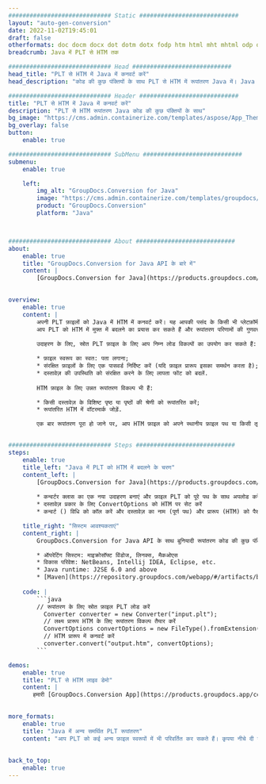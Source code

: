 ```yaml
---
############################# Static ############################
layout: "auto-gen-conversion"
date: 2022-11-02T19:45:01
draft: false
otherformats: doc docm docx dot dotm dotx fodp htm html mht mhtml odp odt otp pot potm potx pps ppsm ppsx ppt pptm pptx rtf
breadcrumb: Java में PLT से HTM तक

############################# Head ############################
head_title: "PLT से HTM में Java में कनवर्ट करें"
head_description: "कोड की कुछ पंक्तियों के साथ PLT से HTM में रूपांतरण Java में। Java के लिए GroupDocs दस्तावेज़ रूपांतरण API का उपयोग करके 160 से अधिक फ़ाइल स्वरूपों को रूपांतरित करें"

############################# Header ############################
title: "PLT से HTM में Java में कनवर्ट करें"
description: "PLT से HTM रूपांतरण Java कोड की कुछ पंक्तियों के साथ"
bg_image: "https://cms.admin.containerize.com/templates/aspose/App_Themes/V3/images/bg/header1.png"
bg_overlay: false
button:
    enable: true

############################# SubMenu ############################
submenu:
    enable: true

    left:
        img_alt: "GroupDocs.Conversion for Java"
        image: "https://cms.admin.containerize.com/templates/groupdocs/images/product-logos/90x90-noborder/groupdocs-conversion-java.png"
        product: "GroupDocs.Conversion"
        platform: "Java"



############################# About ############################
about:
    enable: true
    title: "GroupDocs.Conversion for Java API के बारे में"
    content: |
        [GroupDocs.Conversion for Java](https://products.groupdocs.com/conversion/java/) लोकप्रिय छवि और दस्तावेज़ स्वरूपों जैसे Microsoft Office, OpenDocument, PDF, HTML, ईमेल, CAD के बीच कनवर्ट करने के लिए एक उन्नत फ़ाइल स्वरूप रूपांतरण API है। और कोड की कुछ पंक्तियों के साथ और भी बहुत कुछ। मूल एपीआई स्वचालित रूप से मूल दस्तावेजों के प्रारूपों का पता लगाता है और परिवर्तित दस्तावेजों को अनुकूलित करने के लिए कई विकल्प प्रदान करता है। किसी दस्तावेज़ से जानकारी निकालने के कार्य के साथ, यह डिफ़ॉल्ट रूप से स्थानीय डिस्क में रूपांतरण परिणामों की कैशिंग का भी समर्थन करता है। हालाँकि, किसी भी प्रकार के कैश स्टोरेज को उपयुक्त इंटरफेस - Amazon S3, Dropbox, Google Drive, Windows Azure, Reddis, या किसी अन्य को लागू करके समर्थित किया जा सकता है।
    

overview:
    enable: true
    content: |
        अपनी PLT फ़ाइलों को Java में HTM में कनवर्ट करें। यह आपकी पसंद के किसी भी प्लेटफ़ॉर्म, जैसे कि Windows, Linux, macOS पर Java कोड की केवल कुछ पंक्तियाँ लेता है।
        आप PLT को HTM में मुफ्त में बदलने का प्रयास कर सकते हैं और रूपांतरण परिणामों की गुणवत्ता का मूल्यांकन कर सकते हैं। सरल फ़ाइल रूपांतरण स्क्रिप्ट के साथ, आप PLT स्रोत फ़ाइल को लोड करने और HTM आउटपुट को संग्रहीत करने के लिए अधिक परिष्कृत विकल्प आज़मा सकते हैं। 
        
        उदाहरण के लिए, स्रोत PLT फ़ाइल के लिए आप निम्न लोड विकल्पों का उपयोग कर सकते हैं:

        * फ़ाइल स्वरूप का स्वत: पता लगाना;
        * संरक्षित फ़ाइलों के लिए एक पासवर्ड निर्दिष्ट करें (यदि फ़ाइल प्रारूप इसका समर्थन करता है);
        * दस्तावेज़ की उपस्थिति को संरक्षित करने के लिए लापता फोंट को बदलें.
        
        HTM फ़ाइल के लिए उन्नत रूपांतरण विकल्प भी हैं:

        * किसी दस्तावेज़ के विशिष्ट पृष्ठ या पृष्ठों की श्रेणी को रूपांतरित करें;
        * रूपांतरित HTM में वॉटरमार्क जोड़ें.

        एक बार रूपांतरण पूरा हो जाने पर, आप HTM फ़ाइल को अपने स्थानीय फ़ाइल पथ या किसी तृतीय पक्ष संग्रहण जैसे FTP, Amazon S3, Google ड्राइव, ड्रॉपबॉक्स आदि में सहेज सकते हैं। कृपया ध्यान दें - PLT HTM के लिए, आपको कोई अतिरिक्त सॉफ़्टवेयर स्थापित करने की आवश्यकता नहीं है, जैसे MS Office, Open Office, Adobe Acrobat Reader आदि।


############################# Steps ############################
steps:
    enable: true
    title_left: "Java में PLT को HTM में बदलने के चरण"
    content_left: |
        [GroupDocs.Conversion for Java](https://products.groupdocs.com/conversion/java/) डेवलपर्स को कोड की कुछ पंक्तियों के साथ PLT फ़ाइल को HTM में आसानी से बदलने की अनुमति देता है।
        
        * कन्वर्टर क्लास का एक नया उदाहरण बनाएं और फ़ाइल PLT को पूरे पथ के साथ अपलोड करें
        * दस्तावेज़ प्रकार के लिए ConvertOptions को HTM पर सेट करें
        * कन्वर्ट () विधि को कॉल करें और दस्तावेज़ का नाम (पूर्ण पथ) और प्रारूप (HTM) को पैरामीटर के रूप में पास करें

    title_right: "सिस्टम आवश्यकताएं"
    content_right: |
        GroupDocs.Conversion for Java API के साथ बुनियादी रूपांतरण कोड की कुछ पंक्तियों के साथ किया जा सकता है। हमारे एपीआई सभी प्रमुख प्लेटफॉर्म और ऑपरेटिंग सिस्टम पर समर्थित हैं। नीचे दिए गए कोड को निष्पादित करने से पहले, सुनिश्चित करें कि आपके सिस्टम पर निम्नलिखित पूर्वापेक्षाएँ स्थापित हैं।

        * ऑपरेटिंग सिस्टम: माइक्रोसॉफ्ट विंडोज, लिनक्स, मैकओएस
        * विकास परिवेश: NetBeans, Intellij IDEA, Eclipse, etc.
        * Java runtime: J2SE 6.0 and above
        * [Maven](https://repository.groupdocs.com/webapp/#/artifacts/browse/tree/General/repo/com/groupdocs/groupdocs-conversion) से नवीनतम GroupDocs.Conversion for Java प्राप्त करें
         
    code: |
        ```java    
        // रूपांतरण के लिए स्रोत फ़ाइल PLT लोड करें
          Converter converter = new Converter("input.plt");
          // लक्ष्य प्रारूप HTM के लिए रूपांतरण विकल्प तैयार करें
          ConvertOptions convertOptions = new FileType().fromExtension("htm").getConvertOptions();
          // HTM प्रारूप में कनवर्ट करें
          converter.convert("output.htm", convertOptions);
        ```

demos:
    enable: true
    title: "PLT से HTM लाइव डेमो"
    content: |
       हमारी [GroupDocs.Conversion App](https://products.groupdocs.app/conversion/family) वेबसाइट पर जाएँ और PLT से HTM अभी रूपांतरण करने का प्रयास करें। फ्री डेमो के निम्नलिखित फायदे हैं
          

more_formats:
    enable: true
    title: "Java में अन्य समर्थित PLT रूपांतरण"
    content: "आप PLT को कई अन्य फ़ाइल स्वरूपों में भी परिवर्तित कर सकते हैं। कृपया नीचे दी गई सूची देखें।"
       
       
back_to_top:
    enable: true
---
```

